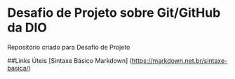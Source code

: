 # Desafio de Projeto sobre Git/GitHub da DIO
Repositório criado para Desafio de Projeto

##Links Úteis
[Sintaxe Básico Markdown] (https://markdown.net.br/sintaxe-basica/)
